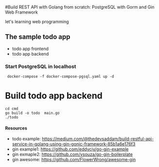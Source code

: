 #Build REST API with Golang from scratch: PostgreSQL with Gorm and Gin Web Framework

let's learning web programming 

## The sample todo app
-  todo app frontend
-  todo app backend

### Start PostgreSQL in localhost
``` 
 docker-compose -f docker-compose-pgsql.yaml up -d

```
# Build todo app backend

```
cd cmd
go build -o todo  main.go
./todo
````

#### Resources 
- todo example: https://medium.com/@thedevsaddam/build-restful-api-service-in-golang-using-gin-gonic-framework-85b1a6e176f3
- gin example1: https://github.com/eddycjy/go-gin-example
- gin exmaple2: https://github.com/vsouza/go-gin-boilerplate
- gin awesome: https://github.com/FlowerWrong/awesome-gin
